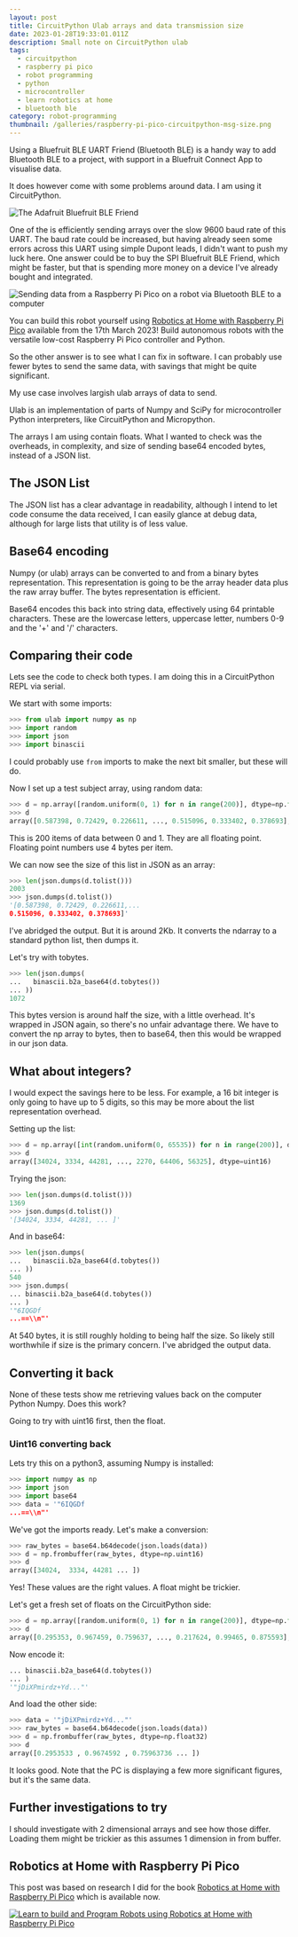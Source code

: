 ```yaml
---
layout: post
title: CircuitPython Ulab arrays and data transmission size
date: 2023-01-28T19:33:01.011Z
description: Small note on CircuitPython ulab
tags:
  - circuitpython
  - raspberry pi pico
  - robot programming
  - python
  - microcontroller
  - learn robotics at home
  - bluetooth ble
category: robot-programming
thumbnail: /galleries/raspberry-pi-pico-circuitpython-msg-size.png
---
```

Using a Bluefruit BLE UART Friend (Bluetooth BLE) is a handy way to add Bluetooth BLE to a project, with support in a Bluefruit Connect App to visualise data.

It does however come with some problems around data.
I am using it CircuitPython.

![The Adafruit Bluefruit BLE Friend](/galleries/adafruit_bluefruit_ble_uart_friend.jpeg "The Adafruit Bluefruit BLE Friend")

One of the is efficiently sending arrays over the slow 9600 baud rate of this UART.
The baud rate could be increased, but having already seen some errors across this UART using simple Dupont leads, I didn't want to push my luck here.
One answer could be to buy the SPI Bluefruit BLE Friend, which might be faster, but that is spending more money on a device I've already bought and integrated.

![Sending data from a Raspberry Pi Pico on a robot via Bluetooth BLE to a computer](/galleries/raspberry-pi-pico-circuitpython-msg-size.png "The bluetooth BLE use case")

You can build this robot yourself using [Robotics at Home with Raspberry Pi Pico](https://amzn.to/3ZBxtDr) available from the 17th March 2023! Build autonomous robots with the versatile low-cost Raspberry Pi Pico controller and Python.

So the other answer is to see what I can fix in software.
I can probably use fewer bytes to send the same data, with savings that might be quite significant.

My use case involves largish ulab arrays of data to send.

Ulab is an implementation of parts of Numpy and SciPy for microcontroller Python interpreters, like CircuitPython and Micropython.

The arrays I am using contain floats.
What I wanted to check was the overheads, in complexity, and size of sending base64 encoded bytes, instead of a JSON list.

## The JSON List

The JSON list has a clear advantage in readability, although I intend to let code consume the data received, I can easily glance at debug data, although for large lists that utility is of less value.

## Base64 encoding

Numpy (or ulab) arrays can be converted to and from a binary bytes representation.
This representation is going to be the array header data plus the raw array buffer.
The bytes representation is efficient.

Base64 encodes this back into string data, effectively using 64 printable characters.
These are the lowercase letters, uppercase letter, numbers 0-9 and the '+' and '/' characters.

## Comparing their code

Lets see the code to check both types.
I am doing this in a CircuitPython REPL via serial.

We start with some imports:

```python
>>> from ulab import numpy as np
>>> import random
>>> import json
>>> import binascii
```

I could probably use `from` imports to make the next bit smaller, but these will do.

Now I set up a test subject array, using random data:

```python
>>> d = np.array([random.uniform(0, 1) for n in range(200)], dtype=np.float)
>>> d
array([0.587398, 0.72429, 0.226611, ..., 0.515096, 0.333402, 0.378693], dtype=float32)
```

This is 200 items of data between 0 and 1.
They are all floating point.
Floating point numbers use 4 bytes per item.

We can now see the size of this list in JSON as an array:

```python
>>> len(json.dumps(d.tolist()))
2003
>>> json.dumps(d.tolist())
'[0.587398, 0.72429, 0.226611,...
0.515096, 0.333402, 0.378693]'
```

I've abridged the output.
But it is around 2Kb.
It converts the ndarray to a standard python list, then dumps it.

Let's try with tobytes.

```python
>>> len(json.dumps(
...   binascii.b2a_base64(d.tobytes())
... ))
1072
```

This bytes version is around half the size, with a little overhead.
It's wrapped in JSON again, so there's no unfair advantage there.
We have to convert the np array to bytes, then to base64, then this would be wrapped in our json data.

## What about integers?

I would expect the savings here to be less.
For example, a 16 bit integer is only going to have up to 5 digits, so this may be more about the list representation overhead.

Setting up the list:

```python
>>> d = np.array([int(random.uniform(0, 65535)) for n in range(200)], dtype=np.uint16)
>>> d
array([34024, 3334, 44281, ..., 2270, 64406, 56325], dtype=uint16)
```

Trying the json:

```python
>>> len(json.dumps(d.tolist()))
1369
>>> json.dumps(d.tolist())
'[34024, 3334, 44281, ... ]'
```

And in base64:

```python
>>> len(json.dumps(
...   binascii.b2a_base64(d.tobytes())
... ))
540
>>> json.dumps(
... binascii.b2a_base64(d.tobytes())
... )
'"6IQGDf
...==\\n"'
```

At 540 bytes, it is still roughly holding to being half the size.
So likely still worthwhile if size is the primary concern.
I've abridged the output data.

## Converting it back

None of these tests show me retrieving values back on the computer Python Numpy.
Does this work?

Going to try with uint16 first, then the float.

### Uint16 converting back

Lets try this on a python3, assuming Numpy is installed:

```python
>>> import numpy as np
>>> import json
>>> import base64
>>> data = '"6IQGDf
...==\\n"'
```

We've got the imports ready.
Let's make a conversion:

```python
>>> raw_bytes = base64.b64decode(json.loads(data))
>>> d = np.frombuffer(raw_bytes, dtype=np.uint16)
>>> d
array([34024,  3334, 44281 ... ])
```

Yes!
These values are the right values.
A float might be trickier.

Let's get a fresh set of floats on the CircuitPython side:

```python
>>> d = np.array([random.uniform(0, 1) for n in range(200)], dtype=np.float)
>>> d
array([0.295353, 0.967459, 0.759637, ..., 0.217624, 0.99465, 0.875593], dtype=float32)
```

Now encode it:

```python
... binascii.b2a_base64(d.tobytes())
... )
'"jDiXPmirdz+Yd..."'
```

And load the other side:

```python
>>> data = '"jDiXPmirdz+Yd..."'
>>> raw_bytes = base64.b64decode(json.loads(data))
>>> d = np.frombuffer(raw_bytes, dtype=np.float32)
>>> d
array([0.2953533 , 0.9674592 , 0.75963736 ... ])
```

It looks good.
Note that the PC is displaying a few more significant figures, but it's the same data.

## Further investigations to try

I should investigate with 2 dimensional arrays and see how those differ.
Loading them might be trickier as this assumes 1 dimension in from buffer.

## Robotics at Home with Raspberry Pi Pico

This post was based on research I did for the book [Robotics at Home with Raspberry Pi Pico](https://packt.link/5swS2) which is available now.

<a href="https://packt.link/5swS2" title="Learn to build and Program Robots using Robotics at Home with Raspberry Pi Pico"><img src="/galleries/2023/Robotics-at-Home-with-Raspberry-Pi-Pico-banner-2048.jpg"
  alt="Learn to build and Program Robots using Robotics at Home with Raspberry Pi Pico"
  sizes="(min-width: 1200px) 1140px, (min-width: 1000px) 940px, (min-width: 800px) 720px, 93.75vw"
  srcset="/galleries/2023/Robotics-at-Home-with-Raspberry-Pi-Pico-banner-720.jpg 720w, /galleries/2023/Robotics-at-Home-with-Raspberry-Pi-Pico-banner-1140.jpg 1140w, /galleries/2023/Robotics-at-Home-with-Raspberry-Pi-Pico-banner-1280.jpg 1280w"></a>
